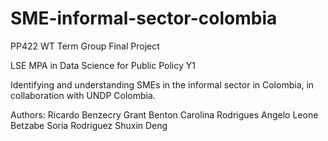 # SME-informal-sector-colombia
PP422 WT Term Group Final Project 

LSE MPA in Data Science for Public Policy Y1

Identifying and understanding SMEs in the informal sector in Colombia, in collaboration with UNDP Colombia.

Authors:
Ricardo Benzecry
Grant Benton
Carolina Rodrigues
Angelo Leone
Betzabe Soria Rodriguez
Shuxin Deng
